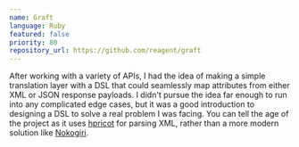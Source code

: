 ```yaml
---
name: Graft
language: Ruby
featured: false
priority: 80
repository_url: https://github.com/reagent/graft
---
```


After working with a variety of APIs, I had the idea of making a simple
translation layer with a DSL that could seamlessly map attributes from either
XML or JSON response payloads. I didn't pursue the idea far enough to run into
any complicated edge cases, but it was a good introduction to designing a DSL to
solve a real problem I was facing. You can tell the age of the project as it
uses [hpricot][1] for parsing XML, rather than a more modern solution like
[Nokogiri][2].

[1]: https://github.com/hpricot/hpricot
[2]: https://github.com/sparklemotion/nokogiri
